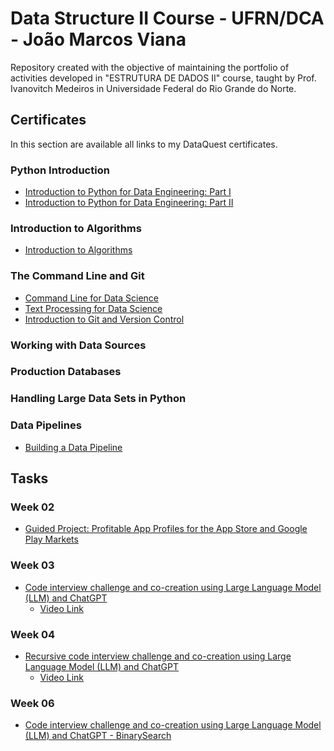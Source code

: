 # Data Structure II Course - UFRN/DCA - João Marcos Viana

Repository created with the objective of maintaining the portfolio of activities developed in "ESTRUTURA DE DADOS II" course, taught by Prof. Ivanovitch Medeiros in Universidade Federal do Rio Grande do Norte.

## Certificates

In this section are available all links to my DataQuest certificates.

### Python Introduction
- [Introduction to Python for Data Engineering: Part I](https://app.dataquest.io/verify_cert/B4SALO3WK5OTXOKPT4P6/)
- [Introduction to Python for Data Engineering: Part II](https://app.dataquest.io/verify_cert/QCJYRFSAPONXQTCVXQ69/)
### Introduction to Algorithms
- [Introduction to Algorithms](https://app.dataquest.io/verify_cert/15GHU2F238VR3OCSM0KL/)

### The Command Line and Git
- [Command Line for Data Science](https://app.dataquest.io/verify_cert/8X98YZ5B7L69IPQKVYQC/)
- [Text Processing for Data Science](https://app.dataquest.io/verify_cert/KZMI29RVW3KDRGLL5MZM/)
- [Introduction to Git and Version Control](https://app.dataquest.io/verify_cert/FKC0H2W2RGRI097DC10M/)

### Working with Data Sources

### Production Databases

### Handling Large Data Sets in Python

### Data Pipelines
- [Building a Data Pipeline](https://app.dataquest.io/verify_cert/7E0QU13KJ04HYRQ7PKMC/)

## Tasks

### Week 02
- [Guided Project: Profitable App Profiles for the App Store and Google Play Markets](https://github.com/jota-emi/data-structure2023.1/blob/main/tasks/week02/guided_project_refactored/guided_project_refactoried.ipynb)

### Week 03
- [Code interview challenge and co-creation using Large Language Model (LLM) and ChatGPT](https://github.com/jota-emi/data-structure2023.1/blob/main/tasks/week03/Code_Interview_Linked_Queue_Stacks.ipynb)
    - [Video Link]()

### Week 04
- [Recursive code interview challenge and co-creation using Large Language Model (LLM) and ChatGPT](https://github.com/jota-emi/data-structure2023.1/blob/main/tasks/week04/Code_Interview_recursion.ipynb)
    - [Video Link]()

### Week 06
- [Code interview challenge and co-creation using Large Language Model (LLM) and ChatGPT - BinarySearch](https://github.com/jota-emi/data-structure2023.1/blob/main/tasks/week06/Week_06_bst.ipynb)